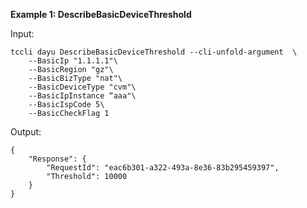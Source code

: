 **Example 1: DescribeBasicDeviceThreshold**



Input: 

```
tccli dayu DescribeBasicDeviceThreshold --cli-unfold-argument  \
    --BasicIp "1.1.1.1"\
    --BasicRegion "gz"\
    --BasicBizType "nat"\
    --BasicDeviceType "cvm"\
    --BasicIpInstance “aaa"\
    --BasicIspCode 5\
    --BasicCheckFlag 1
```

Output: 
```
{
    "Response": {
        "RequestId": "eac6b301-a322-493a-8e36-83b295459397",
        "Threshold": 10000
    }
}
```


